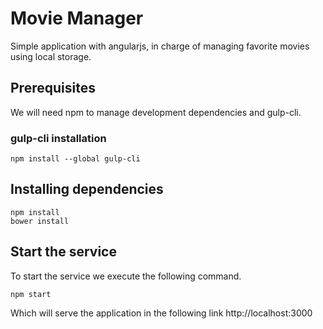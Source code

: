 # Movie Manager
Simple application with angularjs, in charge of managing favorite movies using local storage.

## Prerequisites

We will need npm to manage development dependencies and gulp-cli.

### gulp-cli installation

    npm install --global gulp-cli

## Installing dependencies

    npm install
    bower install

## Start the service

To start the service we execute the following command.

    npm start

Which will serve the application in the following link http://localhost:3000